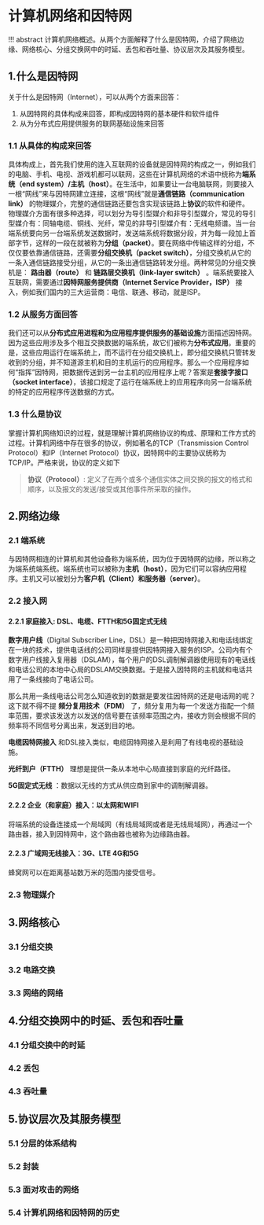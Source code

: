 # 计算机网络和因特网

!!! abstract
    计算机网络概述。从两个方面解释了什么是因特网，介绍了网络边缘、网络核心、分组交换网中的时延、丢包和吞吐量、协议层次及其服务模型。

## 1.什么是因特网

关于什么是因特网（Internet），可以从两个方面来回答：

1. 从因特网的具体构成来回答，即构成因特网的基本硬件和软件组件
2. 从为分布式应用提供服务的联网基础设施来回答

### 1.1 从具体的构成来回答

具体构成上，首先我们使用的连入互联网的设备就是因特网的构成之一，例如我们的电脑、手机、电视、游戏机都可以联网，这些在计算机网络的术语中统称为**端系统（end system）/主机（host）**。在生活中，如果要让一台电脑联网，则要接入一根“网线”来与因特网建立连接，这根“网线”就是**通信链路（communication link）** 的物理媒介，完整的通信链路还要包含实现该链路上**协议**的软件和硬件。物理媒介方面有很多种选择，可以划分为导引型媒介和非导引型媒介，常见的导引型媒介有：同轴电缆、铜线、光纤，常见的非导引型媒介有：无线电频谱。当一台端系统要向另一台端系统发送数据时，发送端系统将数据分段，并为每一段加上首部字节，这样的一段在就被称为**分组（packet）**。要在网络中传输这样的分组，不仅仅要依靠通信链路，还需要**分组交换机（packet switch）**，分组交换机从它的一条入通信链路接受分组，从它的一条出通信链路转发分组。两种常见的分组交换机是： **路由器（route）** 和 **链路层交换机（link-layer switch）** 。端系统要接入互联网，需要通过**因特网服务提供商（Internet Service Provider，ISP）** 接入，例如我们国内的三大运营商：电信、联通、移动，就是ISP。

### 1.2 从服务方面回答

我们还可以从**分布式应用进程和为应用程序提供服务的基础设施**方面描述因特网。因为这些应用涉及多个相互交换数据的端系统，故它们被称为**分布式应用**。重要的是，这些应用运行在端系统上，而不运行在分组交换机上，即分组交换机只管转发收到的分组，并不知道源主机和目的主机运行的应用程序。那么一个应用程序如何“指挥”因特网，把数据传送到另一台主机的应用程序上呢？答案是**套接字接口（socket interface）**，该接口规定了运行在端系统上的应用程序向另一台端系统的特定的应用程序传送数据的方式。

### 1.3 什么是协议

掌握计算机网络知识的过程，就是理解计算机网络协议的构成、原理和工作方式的过程。计算机网络中存在很多的协议，例如著名的TCP（Transmission Control Protocol）和IP（Internet Protocol）协议，因特网中的主要协议统称为 TCP/IP。严格来说，协议的定义如下

> **协议（Protocol）**: 定义了在两个或多个通信实体之间交换的报文的格式和顺序，以及报文的发送/接受或其他事件所采取的操作。

## 2.网络边缘
### 2.1 端系统
与因特网相连的计算机和其他设备称为端系统，因为位于因特网的边缘，所以称之为端系统端系统。端系统也可以被称为**主机（host）**，因为它们可以容纳应用程序。主机又可以被划分为**客户机（Client）**和**服务器（server）**。

### 2.2 接入网

#### 2.2.1 家庭接入: DSL、电缆、FTTH和5G固定式无线

**数字用户线**（Digital Subscriber Line，DSL）是一种把因特网接入和电话线绑定在一块的技术，提供电话线的公司同样是提供因特网接入服务的ISP。公司内有个数字用户线接入复用器（DSLAM），每个用户的DSL调制解调器使用现有的电话线和电话公司的本地中心局的DSLAM交换数据。于是接入因特网的主机就和电话共用了一条线接向了电话公司。

那么共用一条线电话公司怎么知道收到的数据是要发往因特网的还是电话网的呢？这下就不得不提 **频分复用技术（FDM）** 了，频分复用为每一个发送方指配一个频率范围，要求该发送方以发送的信号要在该频率范围之内，接收方则会根据不同的频率将不同信号分离出来，发送到目的地。

**电缆因特网接入** 和DSL接入类似，电缆因特网接入是利用了有线电视的基础设施。

**光纤到户（FTTH）** 理想是提供一条从本地中心局直接到家庭的光纤路径。

**5G固定式无线** ：数据以无线的方式从供应商到家中的调制解调器。

#### 2.2.2 企业（和家庭）接入：以太网和WIFI

将端系统的设备连接成一个局域网（有线局域网或者是无线局域网），再通过一个路由器，接入到因特网中，这个路由器也被称为边缘路由器。

#### 2.2.3 广域网无线接入：3G、LTE 4G和5G

蜂窝网可以在距离基站数万米的范围内接受信号。

### 2.3 物理媒介

## 3.网络核心
### 3.1 分组交换
### 3.2 电路交换
### 3.3 网络的网络

## 4.分组交换网中的时延、丢包和吞吐量
### 4.1 分组交换中的时延
### 4.2 丢包
### 4.3 吞吐量

## 5.协议层次及其服务模型
### 5.1 分层的体系结构
### 5.2 封装
### 5.3 面对攻击的网络
### 5.4 计算机网络和因特网的历史